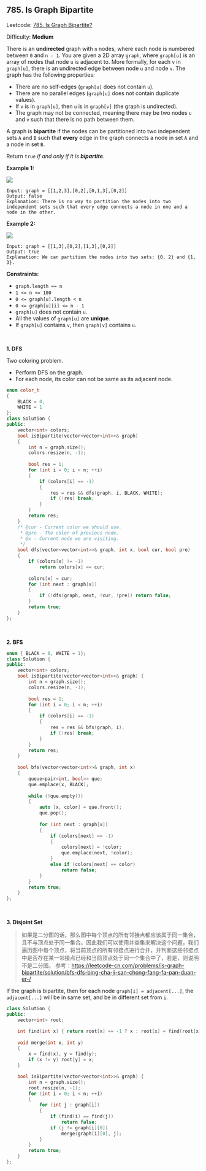 ## 785. Is Graph Bipartite

Leetcode: [785. Is Graph Bipartite?](https://leetcode.com/problems/is-graph-bipartite/)

Difficulty: **Medium**  


There is an **undirected** graph with `n` nodes, where each node is numbered between `0` and `n - 1`. You are given a 2D array `graph`, where `graph[u]` is an array of nodes that node `u` is adjacent to. More formally, for each `v` in `graph[u]`, there is an undirected edge between node `u` and node `v`. The graph has the following properties:

*   There are no self-edges (`graph[u]` does not contain `u`).
*   There are no parallel edges (`graph[u]` does not contain duplicate values).
*   If `v` is in `graph[u]`, then `u` is in `graph[v]` (the graph is undirected).
*   The graph may not be connected, meaning there may be two nodes `u` and `v` such that there is no path between them.

A graph is **bipartite** if the nodes can be partitioned into two independent sets `A` and `B` such that **every** edge in the graph connects a node in set `A` and a node in set `B`.

Return `true` _if and only if it is **bipartite**_.

**Example 1:**

![](https://assets.leetcode.com/uploads/2020/10/21/bi2.jpg)

```
Input: graph = [[1,2,3],[0,2],[0,1,3],[0,2]]
Output: false
Explanation: There is no way to partition the nodes into two independent sets such that every edge connects a node in one and a node in the other.
```

**Example 2:**

![](https://assets.leetcode.com/uploads/2020/10/21/bi1.jpg)

```
Input: graph = [[1,3],[0,2],[1,3],[0,2]]
Output: true
Explanation: We can partition the nodes into two sets: {0, 2} and {1, 3}.
```

**Constraints:**

*   `graph.length == n`
*   `1 <= n <= 100`
*   `0 <= graph[u].length < n`
*   `0 <= graph[u][i] <= n - 1`
*   `graph[u]` does not contain `u`.
*   All the values of `graph[u]` are **unique**.
*   If `graph[u]` contains `v`, then `graph[v]` contains `u`.

<br/>


**1. DFS**

Two coloring problem.
+ Perform DFS on the graph.
+ For each node, its color can not be same as its adjacent node.

```c++
enum color_t
{
    BLACK = 0,
    WHITE = 1
};
class Solution {
public:
    vector<int> colors;
    bool isBipartite(vector<vector<int>>& graph)
    {
        int n = graph.size();
        colors.resize(n, -1);
        
        bool res = 1;
        for (int i = 0; i < n; ++i)
        {
            if (colors[i] == -1)
            {
                res = res && dfs(graph, i, BLACK, WHITE);
                if (!res) break;
            }
        }
        return res;
    }
    /* @cur - Current color we should use.
     * @pre - The color of previous node.
     * @x - Current node we are visiting.
     */
    bool dfs(vector<vector<int>>& graph, int x, bool cur, bool pre)
    {
        if (colors[x] != -1)
            return colors[x] == cur;
​
        colors[x] = cur;
        for (int next : graph[x])
        {
            if (!dfs(graph, next, !cur, !pre)) return false;
        }
        return true;
    }
};
```

<br/>

**2. BFS**
```cpp
enum { BLACK = 0, WHITE = 1};
class Solution {
public:
    vector<int> colors;
    bool isBipartite(vector<vector<int>>& graph) {
        int n = graph.size();
        colors.resize(n, -1);
        
        bool res = 1;
        for (int i = 0; i < n; ++i)
        {
            if (colors[i] == -1)
            {
                res = res && bfs(graph, i);
                if (!res) break;   
            }
        }
        return res;
    }
    
    bool bfs(vector<vector<int>>& graph, int x)
    {
        queue<pair<int, bool>> que;
        que.emplace(x, BLACK);
        
        while (!que.empty())
        {
            auto [x, color] = que.front();
            que.pop();
            
            for (int next : graph[x])
            {
                if (colors[next] == -1)
                {
                    colors[next] = !color;
                    que.emplace(next, !color);
                }
                else if (colors[next] == color)
                    return false;
            }
        }
        return true;
    }
};
```
<br/>

**3. Disjoint Set**


> 如果是二分图的话，那么图中每个顶点的所有邻接点都应该属于同一集合，且不与顶点处于同一集合。因此我们可以使用并查集来解决这个问题，我们遍历图中每个顶点，将当前顶点的所有邻接点进行合并，并判断这些邻接点中是否存在某一邻接点已经和当前顶点处于同一个集合中了，若是，则说明不是二分图。
> 参考：https://leetcode-cn.com/problems/is-graph-bipartite/solution/bfs-dfs-bing-cha-ji-san-chong-fang-fa-pan-duan-er-/

If the graph is bipartite, then for each node `graph[i] = adjacent[...]`, the `adjacent[...]` will be in same set, and be in different set from `i`.

```cpp
class Solution {
public:
    vector<int> root;

    int find(int x) { return root[x] == -1 ? x : root[x] = find(root[x]); }
    
    void merge(int x, int y)
    {
        x = find(x), y = find(y);
        if (x != y) root[y] = x;
    }

    bool isBipartite(vector<vector<int>>& graph) {
        int n = graph.size();
        root.resize(n, -1);
        for (int i = 0; i < n; ++i)
        {
            for (int j : graph[i])
            {
                if (find(i) == find(j))
                    return false;
                if (j != graph[i][0])
                    merge(graph[i][0], j);
            }
        }
        return true;
    }
};
```